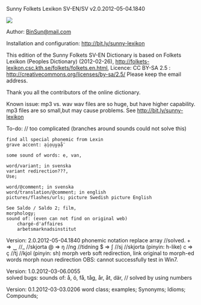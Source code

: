﻿Sunny Folkets Lexikon SV-EN/SV v2.0.2012-05-04.1840

![](http://i.minus.com/iW4GRHsHzuBsK.png)

Author: BinSun@mail.com

Installation and configuration:
http://bit.ly/sunny-lexikon

This edition of the Sunny Folkets SV-EN Dictionary
is based on Folkets Lexikon (Peoples Dictionary) (2012-02-26),
http://folkets-lexikon.csc.kth.se/folkets/folkets.en.html,
Licence: CC BY-SA 2.5 : 
http://creativecommons.org/licenses/by-sa/2.5/
Please keep the email address.

Thank you all the contributors of the online dictionary.


Known issue:
	mp3 vs. wav
	wav files are so huge, but have higher capability.
	mp3 files are so small,but may  cause  problems.
	See http://bit.ly/sunny-lexikon

To-do: 
	// too complicated (branches around sounds could not solve this)

	find all special phonemic from Lexin
	grave accent: ạịọụỵạ̊ạ̈

	some sound of words: e, van,

	word/variant; in svenska
	variant redirection???, 
	Use;

	word/@comment; in svenska
	word/translation/@comment; in english
	pictures/flashes/urls; picture Swedish picture English
	
	See Saldo / Saldo 2; film,
	morphology;
	sound of: (even can not find on original web) 
		chargé-d'affaires
		arbetsmarknadsinstitut
	
Version: 2.0.2012-05-04.1840
	phonemic notation replace array //solved.
		+ => ‿ //_  //skjorta
		@ => ŋ //ng //tidning
		$ => ʃ //sj //skjorta (pinyin: h-like)
		c => ç //tj //kjol (pinyin: sh)
	morph verb soft redirection, link original to morph-ed words
	morph noun redirection
	OBS: cannot successfully test in Win7.
	
Version: 1.0.2012-03-06.0055	
	solved bugs: sounds of: å, ö, få, tåg, år, åt, där,  // solved by using numbers

Version: 0.1.2012-03-03.0206
	word class;
	examples;
	Synonyms;
	Idioms;
	Compounds;

